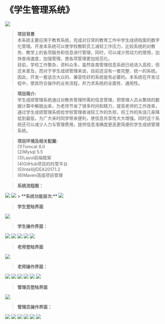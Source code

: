 <h1>《学生管理系统》</h1>

<img src="./README/img1.png"/>  

> **项目背景**  
本系统主要应用于教育系统，完成对日常的教育工作中学生成绩档案的数字化管理。开发本系统可以使学校教职员工减轻工作压力，比较系统的对教务、教学上的各项服务和信息进行管理，同时，可以减少劳动力的使用，加快查询速度，加强管理，使各项管理更加规范化。  
目前，学校工作繁杂，资料众多，虽然各类管理信息系统已经进入高校，但还未普及，而对于学生成绩管理来说，目前还没有一套完整、统一的系统。因此，开发一套适合大众的、兼容性好的系统是有必要的。本系统在开发过程中，使其符合操作的业务流程，并力求系统的全面性、通用性。


>**项目简介:**   
>学生成绩管理系统通过对教务管理所需的信息管理，把管理人员从繁琐的数据计算中解脱出来，为老师节省了很多时间和精力，提高老师的工作效率，通过学生成绩管理系统给学校管理者减轻工作的负担，将工作的失误几率降低到最低，为广大来时同学带来便利，使信息共享性大大增强。同时这个系统还可以减少人力与管理费用，提供信息准确度更高更简便的学生成绩管理系统。

> **项目环境及相关配置:**   
>(1)Tomcat 8.0  
(2)Mysql 5.5  
(3)Layui前端框架  
(4)GitHub项目的托管平台  
(5)IntellijIDEA2017.1.2  
(6)Maven高级项目管理  

> **系统流程图：**  

<img src="./README/imga2.png"/>
<img src="./README/imga3.png"/>
> **系统功能层次:**  

<img src="./README/imga1.jpg"/>


> **学生登陆界面**  

<img src="./README/imgs1.png"/>

> **学生操作界面：**

<img src="./README/imgs2.png"/>
<img src="./README/imgs3.png"/>
<img src="./README/imgs4.png"/>
<img src="./README/imgs5.png"/>
<img src="./README/imgs6.png"/>

> **老师登陆界面**  

<img src="./README/imgt1.png"/>

> **老师操作界面：**

<img src="./README/imgt2.png"/>
<img src="./README/img3.png"/>
<img src="./README/imgt3.png"/>
<img src="./README/imgt4.png"/>
<img src="./README/imgt6.png"/>
<img src="./README/imgs7.png"/>

> **管理员登陆界面**  

<img src="./README/imgaad1.png"/>

> **管理员操作界面：**

<img src="./README/imgad2.png"/>
<img src="./README/imgad3.png"/>
<img src="./README/imgad4.png"/>
<img src="./README/imgad5.png"/>
<img src="./README/imgsad6.png"/>
<img src="./README/imgsad7.png"/>


